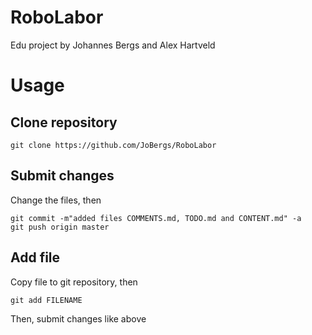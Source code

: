 # RoboLabor
Edu project by Johannes Bergs and Alex Hartveld

Usage
==========

Clone repository
------------------------

    git clone https://github.com/JoBergs/RoboLabor


Submit changes
-------------------------------
Change the files, then

    git commit -m"added files COMMENTS.md, TODO.md and CONTENT.md" -a
    git push origin master

Add file
---------------------
Copy file to git repository, then

    git add FILENAME

Then, submit changes like above